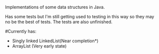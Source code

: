 Implementations of some data structures in Java.

Has some tests but I'm still getting used to testing in this way so they may no be the best of tests.
The tests are also unfinished.

#Currently has:
* Singly linked LinkedList(Near completion*)
* ArrayList (Very early state)